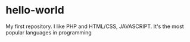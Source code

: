 # hello-world
My first repository.
I like PHP and HTML/CSS, JAVASCRIPT. It's the most popular languages in programming

